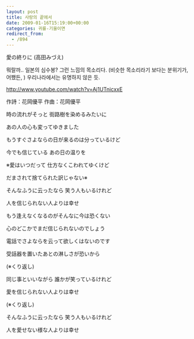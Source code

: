 ```yaml
---
layout: post
title: 사랑의 끝에서
date: 2009-01-16T15:19:00+00:00
categories: 귀를-기울이면
redirect_from:
  - /894
---
```


愛の終りに (高田みづえ)

뭐랄까.. 일본의 심수봉? 그런 느낌의 목소리다. (비슷한 목소리라기 보다는 분위기가, 어쨌든, ) 우리나라에서는 유명하지 않은 듯.

<a href="http://www.youtube.com/watch?v=Aj1UTnicxxE" target="_blank">http://www.youtube.com/watch?v=Aj1UTnicxxE</a>

<p >作詩：花岡優平 作曲：花岡優平

 

<p >時の流れがそっと 街路樹を染めるみたいに

あの人の心も変ってゆきました

もうすぐさよならの日が来るのは分っているけど

今でも信じている あの日の温りを

※愛はいつだって 仕方なくこわれてゆくけど

だまされて捨てられた訳じゃない※

そんなふうに云ったなら 笑う人もいるけれど

人を信じられない人よりは幸せ

もう逢えなくなるのがそんなに今は恐くない

心のどこかでまだ信じられないのでしょう

電話でさよならを云って欲しくはないのです

受話器を置いたあとの淋しさが恐いから

(※くり返し)

同じ事といいながら 誰かが笑っているけれど

愛を信じられない人よりは幸せ

(※くり返し)

そんなふうに云ったなら 笑う人もいるけれど

人を愛せない様な人よりは幸せ
<div id=comments>
</div>
